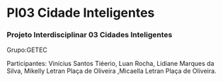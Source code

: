 <h1>PI03 Cidade Inteligentes</h1>
 <h3>Projeto Interdisciplinar 03 Cidades Inteligentes</h3> 

Grupo:GETEC

<p>Participantes: Vinícius Santos Tiéerio, Luan Rocha, Lidiane Marques da Silva, Mikelly Letran Plaça de Oliveira ,Micaella Letran Plaça de Oliveira.</p>
